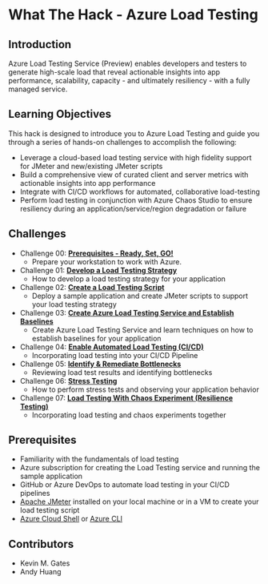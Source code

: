 # What The Hack - Azure Load Testing

## Introduction
Azure Load Testing Service (Preview) enables developers and testers to generate high-scale load that reveal actionable insights into app performance, scalability, capacity - and ultimately resiliency - with a fully managed service.

## Learning Objectives
This hack is designed to introduce you to Azure Load Testing and guide you through a series of hands-on challenges to accomplish the following:

- Leverage a cloud-based load testing service with high fidelity support for JMeter and new/existing JMeter scripts
- Build a comprehensive view of curated client and server metrics with actionable insights into app performance
- Integrate with CI/CD workflows for automated, collaborative load-testing
- Perform load testing in conjunction with Azure Chaos Studio to ensure resiliency during an application/service/region degradation or failure

## Challenges
- Challenge 00: **[Prerequisites - Ready, Set, GO!](Student/Challenge-00.md)**
	 - Prepare your workstation to work with Azure.
- Challenge 01: **[Develop a Load Testing Strategy](Student/Challenge-01.md)**
	 - How to develop a load testing strategy for your application
- Challenge 02: **[Create a Load Testing Script](Student/Challenge-02.md)**
	 - Deploy a sample application and create JMeter scripts to support your load testing strategy
- Challenge 03: **[Create Azure Load Testing Service and Establish Baselines](Student/Challenge-03.md)**
	 - Create Azure Load Testing Service and learn techniques on how to establish baselines for your application
- Challenge 04: **[Enable Automated Load Testing (CI/CD)](Student/Challenge-04.md)**
	 - Incorporating load testing into your CI/CD Pipeline
- Challenge 05: **[Identify & Remediate Bottlenecks](Student/Challenge-05.md)**
	 - Reviewing load test results and identifying bottlenecks
- Challenge 06: **[Stress Testing](Student/Challenge-06.md)**
	 - How to perform stress tests and observing your application behavior
- Challenge 07: **[Load Testing With Chaos Experiment (Resilience Testing)](Student/Challenge-07.md)**
	 - Incorporating load testing and chaos experiments together

## Prerequisites
- Familiarity with the fundamentals of load testing
- Azure subscription for creating the Load Testing service and running the sample application
- GitHub or Azure DevOps to automate load testing in your CI/CD pipelines
- [Apache JMeter](https://jmeter.apache.org/usermanual/get-started.html) installed on your local machine or in a VM to create your load testing script
- [Azure Cloud Shell](https://shell.azure.com) or [Azure CLI](https://docs.microsoft.com/en-us/cli/azure/install-azure-cli)


## Contributors
- Kevin M. Gates
- Andy Huang
